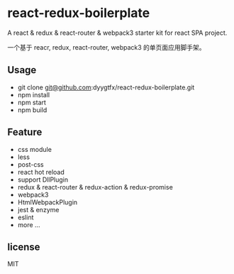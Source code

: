 # react-redux-boilerplate
A react & redux & react-router & webpack3 starter kit for react SPA project.

一个基于 reacr, redux, react-router, webpack3 的单页面应用脚手架。

## Usage

- git clone git@github.com:dyygtfx/react-redux-boilerplate.git
- npm install
- npm start 
- npm build


## Feature

- css module
- less
- post-css
- react hot reload
- support DllPlugin
- redux & react-router & redux-action & redux-promise
- webpack3
- HtmlWebpackPlugin
- jest & enzyme
- eslint
- more ...

## license

MIT
